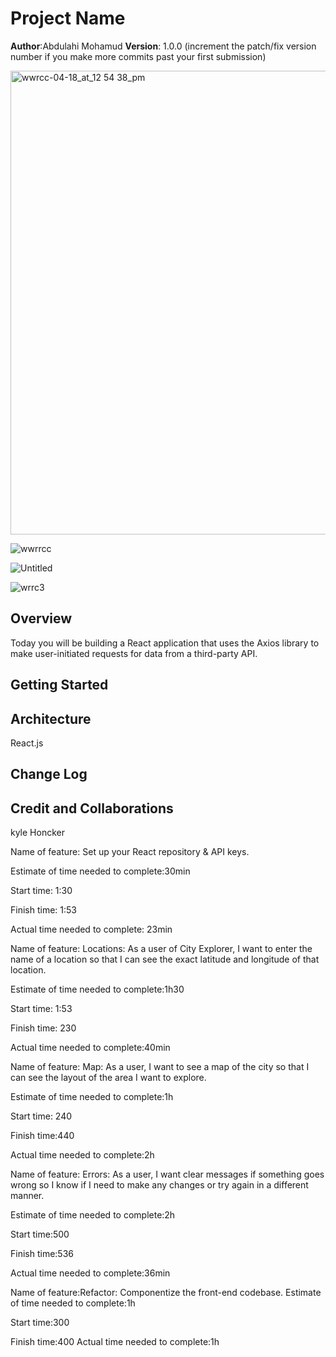 # Project Name

**Author**:Abdulahi Mohamud
**Version**: 1.0.0 (increment the patch/fix version number if you make more commits past your first submission)


<img width="742" alt="wwrcc-04-18_at_12 54 38_pm" src="https://user-images.githubusercontent.com/80485424/164085536-ec29d396-aa10-4374-b643-19bcb16bcb29.png">

![wwrrcc](https://user-images.githubusercontent.com/80485424/164380637-6f806049-1e62-4a87-8f61-a383c4eb58a2.jpg)

![Untitled](https://user-images.githubusercontent.com/80485424/164380491-9115e993-e6bd-4593-9abb-293efeab41b0.jpg)

![wrrc3](https://user-images.githubusercontent.com/80485424/164583560-5e3adb9e-adac-49fd-bd8a-dcb0286356a3.jpg)

## Overview
<!-- Provide a high level overview of what this application is and why you are building it, beyond the fact that it's an assignment for this class. (i.e. What's your problem domain?) -->
Today you will be building a React application that uses the Axios library to make user-initiated requests for data from a third-party API.

## Getting Started
<!-- What are the steps that a user must take in order to build this app on their own machine and get it running? -->

## Architecture
<!-- Provide a detailed description of the application design. What technologies (languages, libraries, etc) you're using, and any other relevant design information. --> React.js

## Change Log
<!-- Use this area to document the iterative changes made to your application as each feature is successfully implemented. Use time stamps. Here's an example:

01-01-2001 4:59pm - Application now has a fully-functional express server, with a GET route for the location resource. -->

## Credit and Collaborations

 kyle Honcker


Name of feature: Set up your React repository & API keys.

Estimate of time needed to complete:30min

Start time: 1:30

Finish time: 1:53

Actual time needed to complete: 23min




Name of feature: Locations: As a user of City Explorer, I want to enter the name of a location so that I can see the exact latitude and longitude of that location.

Estimate of time needed to complete:1h30

Start time: 1:53

Finish time: 230

Actual time needed to complete:40min




Name of feature:  Map: As a user, I want to see a map of the city so that I can see the layout of the area I want to explore.

Estimate of time needed to complete:1h

Start time: 240

Finish time:440

Actual time needed to complete:2h


Name of feature: Errors: As a user, I want clear messages if something goes wrong so I know if I need to make any changes or try again in a different manner.

Estimate of time needed to complete:2h

Start time:500 

Finish time:536

Actual time needed to complete:36min




Name of feature:Refactor: Componentize the front-end codebase.
Estimate of time needed to complete:1h

Start time:300

Finish time:400
Actual time needed to complete:1h
